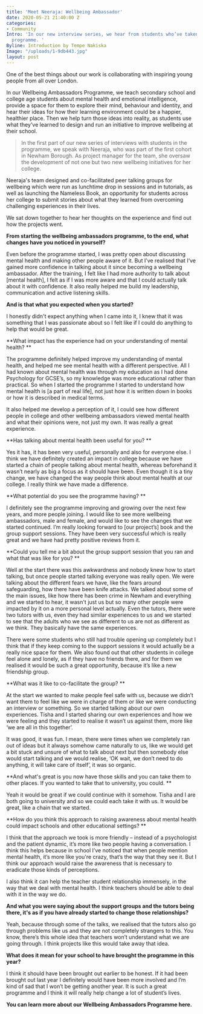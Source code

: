 ```yaml
---
title: 'Meet Neeraja: Wellbeing Ambassador'
date: 2020-05-21 21:40:00 Z
categories:
- Community
Intro: 'In our new interview series, we hear from students who’ve taken part in our
  programme. '
Byline: Introduction by Tempe Nakiska
Image: "/uploads/1-9db443.jpg"
layout: post
---
```


One of the best things about our work is collaborating with inspiring young people from all over London. 

In our Wellbeing Ambassadors Programme, we teach secondary school and college age students about mental health and emotional intelligence, provide a space for them to explore their mind, behaviour and identity, and hear their ideas for how their learning environment could be a happier, healthier place. Then we help turn those ideas into reality, as students use what they’ve learned to design and run an initiative to improve wellbeing at their school. 
 
> In the first part of our new series of interviews with students in the programme, we speak with Neeraja, who was part of the first cohort in Newham Borough. As project manager for the team, she oversaw the development of not one but two new wellbeing initiatives for her college. 
 
Neeraja's team designed and co-facilitated peer talking groups for wellbeing which were run as lunchtime drop in sessions and in tutorials, as well as launching the Nameless Book, an opportunity for students across her college to submit stories about what they learned from overcoming challenging experiences in their lives. 
 
We sat down together to hear her thoughts on the experience and find out how the projects went. 

**From starting the wellbeing ambassadors programme, to the end, what changes have you noticed in yourself?**

Even before the programme started, I was pretty open about discussing mental health and making other people aware of it. But I’ve realised that I’ve gained more confidence in talking about it since becoming a wellbeing ambassador. After the training, I felt like I had more authority to talk about [mental health], I felt as if I was more aware and that I could actually talk about it with confidence. It also really helped me build my leadership, communication and active listening skills. 

**And is that what you expected when you started?**

I honestly didn't expect anything when I came into it, I knew that it was something that I was passionate about so I felt like if I could do anything to help that would be great.

**What impact has the experience had on your understanding of mental health? **

The programme definitely helped improve my understanding of mental health, and helped me see mental health with a different perspective. All I had known about mental health was through my education as I had done Psychology for GCSE’s, so my knowledge was more educational rather than practical. So when I started the programme I started to understand how mental health is [a part of real life], not just how it is written down in books or how it is described in medical terms. 

It also helped me develop a perception of it, I could see how different people in college and other wellbeing ambassadors viewed mental health and what their opinions were, not just my own. It was really a great experience. 

**Has talking about mental health been useful for you? **

Yes it has, it has been very useful, personally and also for everyone else. I think we have definitely created an impact in college because we have started a chain of people talking about mental health, whereas beforehand it wasn’t nearly as big a focus as it should have been. Even though it is a tiny change, we have changed the way people think about mental health at our college. I really think we have made a difference. 

**What potential do you see the programme having? **

I definitely see the programme improving and growing over the next few years, and more people joining. I would like to see more wellbeing ambassadors, male and female, and would like to see the changes that we started continued. I’m really looking forward to [our project’s] book and the group support sessions. They have been very successful which is really great and we have had pretty positive reviews from it. 

**Could you tell me a bit about the group support session that you ran and what that was like for you? **

Well at the start there was this awkwardness and nobody knew how to start talking, but once people started talking everyone was really open. We were talking about the different fears we have, like the fears around safeguarding, how there have been knife attacks. We talked about some of the main issues, like how there has been crime in Newham and everything and we started to hear, it wasn't just us but so many other people were impacted by it on a more personal level actually. Even the tutors, there were two tutors with us, even they had similar experiences to us and we started to see that the adults who we see as different to us are not as different as we think. They basically have the same experiences. 

There were some students who still had trouble opening up completely but I think that if they keep coming to the support sessions it would actually be a really nice space for them. We also found out that other students in college feel alone and lonely, as if they have no friends there, and for them we realised it would be such a great opportunity, because it’s like a new friendship group. 

**What was it like to co-facilitate the group? **

At the start we wanted to make people feel safe with us, because we didn’t want them to feel like we were in charge of them or like we were conducting an interview or something. So we started talking about our own experiences. Tisha and I started sharing our own experiences and how we were feeling and they started to realise it wasn’t us against them, more like ‘we are all in this together’. 

It was good, it was fun. I mean, there were times when we completely ran out of ideas but it always somehow came naturally to us, like we would get a bit stuck and unsure of what to talk about next but then somebody else would start talking and we would realise, ‘OK wait, we don’t need to do anything, it will take care of itself’, it was so organic. 

**And what's great is you now have those skills and you can take them to other places. If you wanted to take that to university, you could. **

Yeah it would be great if we could continue with it somehow. Tisha and I are both going to university and so we could each take it with us. It would be great, like a chain that we started.

**How do you think this approach to raising awareness about mental health could impact schools and other educational settings? **

I think that the approach we took is more friendly – instead of a psychologist and the patient dynamic, it’s more like two people having a conversation. I think this helps because in school I’ve noticed that when people mention mental health, it’s more like you're crazy, that’s the way that they see it. But I think our approach would raise the awareness that is necessary to eradicate those kinds of perceptions. 

I also think it can help the teacher student relationship immensely, in the way that we deal with mental health. I think teachers should be able to deal with it in the way we do. 

**And what you were saying about the support groups and the tutors being there, it's as if you have already started to change those relationships?**

Yeah, because through some of the talks, we realised that the tutors also go through problems like us and they are not completely strangers to this. You know, there’s this whole idea that teachers won’t understand what we are going through. I think projects like this would take away that idea.  

**What does it mean for your school to have brought the programme in this year?**

I think it should have been brought out earlier to be honest. If it had been brought out last year I definitely would have been more involved and I’m kind of sad that I won’t be getting another year. It is such a great programme and I think it will really help change a lot of student’s lives. 

**You can learn more about our Wellbeing Ambassadors Programme here.**